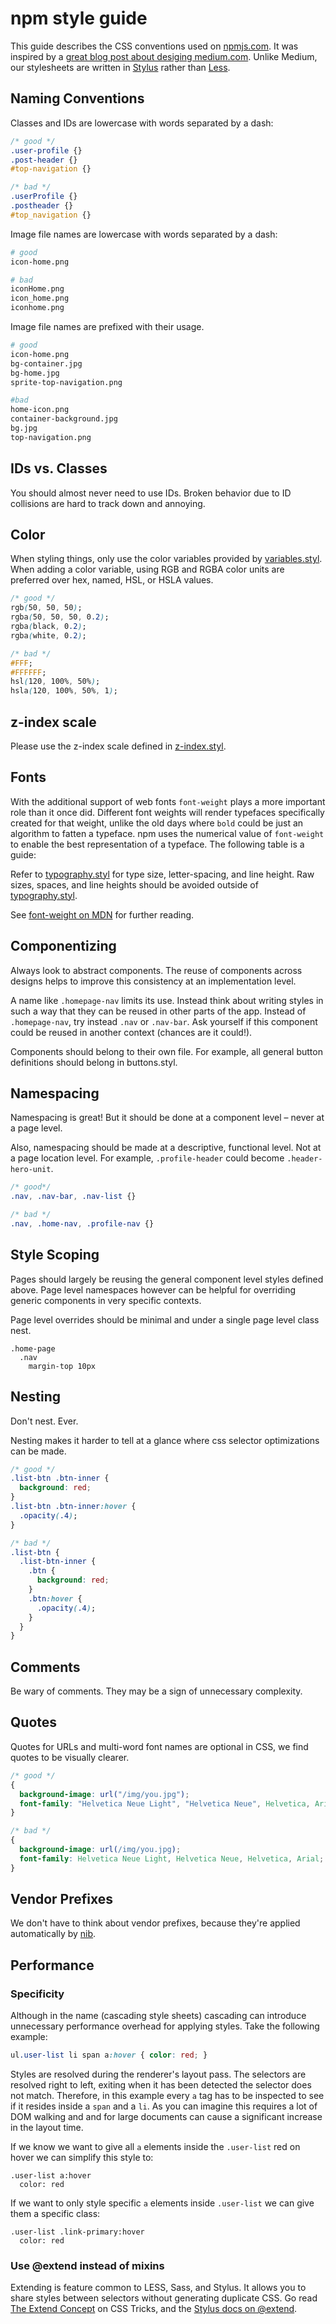# npm style guide

This guide describes the CSS conventions used on
[npmjs.com](https://npmjs.com). It was inspired by a [great blog post about desiging
medium.com](https://medium.com/@fat/mediums-css-is-actually-pretty-fucking-good-b8e2a6c78b06).
Unlike Medium, our stylesheets are written in
[Stylus](http://learnboost.github.io/stylus/) rather than
[Less](http://lesscss.org/).  

## Naming Conventions

Classes and IDs are lowercase with words separated by a dash:

```css
/* good */
.user-profile {}
.post-header {}
#top-navigation {}

/* bad */
.userProfile {}
.postheader {}
#top_navigation {}
```

Image file names are lowercase with words separated by a dash:

```sh
# good
icon-home.png

# bad
iconHome.png
icon_home.png
iconhome.png
```

Image file names are prefixed with their usage.

```sh
# good
icon-home.png
bg-container.jpg
bg-home.jpg
sprite-top-navigation.png

#bad
home-icon.png
container-background.jpg
bg.jpg
top-navigation.png
```

## IDs vs. Classes

You should almost never need to use IDs. Broken behavior due to ID
collisions are hard to track down and annoying.

## Color

When styling things, only use the color variables provided by
[variables.styl](/variables.styl). When adding a color variable, using RGB
and RGBA color units are preferred over hex, named, HSL, or HSLA values.

```css
/* good */
rgb(50, 50, 50);
rgba(50, 50, 50, 0.2);
rgba(black, 0.2);
rgba(white, 0.2);

/* bad */
#FFF;
#FFFFFF;
hsl(120, 100%, 50%);
hsla(120, 100%, 50%, 1);
```

## z-index scale

Please use the z-index scale defined in [z-index.styl](/z-index.styl).

## Fonts

With the additional support of web fonts `font-weight` plays a more
important role than it once did. Different font weights will render
typefaces specifically created for that weight, unlike the old days where
`bold` could be just an algorithm to fatten a typeface. npm uses the
numerical value of `font-weight` to enable the best representation of a
typeface. The following table is a guide:

Refer to [typography.styl](/typography.styl) for type size, letter-spacing, and line height. Raw
sizes, spaces, and line heights should be avoided outside of
[typography.styl](/typography.styl).

See [font-weight on MDN](https://developer.mozilla.org/en/CSS/font-weight) for further
reading.

## Componentizing

Always look to abstract components. The reuse of components across designs helps to improve
this consistency at an implementation level.

A name like `.homepage-nav` limits its use. Instead think about writing
styles in such a way that they can be reused in other parts of the app.
Instead of `.homepage-nav`, try instead `.nav` or `.nav-bar`. Ask yourself
if this component could be reused in another context (chances are it
could!).

Components should belong to their own file. For example, all general
button definitions should belong in buttons.styl.

## Namespacing

Namespacing is great! But it should be done at a component level – never at
a page level.

Also, namespacing should be made at a descriptive, functional level. Not at
a page location level. For example, `.profile-header` could become
`.header-hero-unit`.

```css
/* good*/
.nav, .nav-bar, .nav-list {}

/* bad */
.nav, .home-nav, .profile-nav {}
```

## Style Scoping

Pages should largely be reusing the general component level styles
defined above. Page level namespaces however can be helpful for overriding
generic components in very specific contexts.

Page level overrides should be minimal and under a single page level class
nest.

```stylus
.home-page
  .nav
    margin-top 10px
```

## Nesting

Don't nest. Ever.

Nesting makes it harder to tell at a glance where css selector optimizations can be made.

```css
/* good */
.list-btn .btn-inner {
  background: red;
}
.list-btn .btn-inner:hover {
  .opacity(.4);
}

/* bad */
.list-btn {
  .list-btn-inner {
    .btn {
      background: red;
    }
    .btn:hover {
      .opacity(.4);
    }
  }
}

```

## Comments

Be wary of comments. They may be a sign of unnecessary complexity.

## Quotes

Quotes for URLs and multi-word font names are optional in CSS, we find quotes to be
visually clearer.

```css
/* good */
{
  background-image: url("/img/you.jpg");
  font-family: "Helvetica Neue Light", "Helvetica Neue", Helvetica, Arial;
}

/* bad */
{
  background-image: url(/img/you.jpg);
  font-family: Helvetica Neue Light, Helvetica Neue, Helvetica, Arial;
}
```

## Vendor Prefixes

We don't have to think about vendor prefixes, because they're applied
automatically by [nib](http://visionmedia.github.io/nib/).  

## Performance

### Specificity

Although in the name (cascading style sheets) cascading can introduce
unnecessary performance overhead for applying styles. Take the following
example:

```css
ul.user-list li span a:hover { color: red; }
```

Styles are resolved during the renderer's layout pass. The selectors are
resolved right to left, exiting when it has been detected the selector does
not match. Therefore, in this example every `a` tag has to be inspected to see
if it resides inside a `span` and a `li`. As you can imagine this requires a
lot of DOM walking and and for large documents can cause a significant
increase in the layout time.

If we know we want to give all `a` elements inside the `.user-list` red on
hover we can simplify this style to:

```stylus
.user-list a:hover
  color: red
```

If we want to only style specific `a` elements inside `.user-list` we can
give them a specific class:

```stylus
.user-list .link-primary:hover
  color: red
```

### Use @extend instead of mixins

Extending is feature common to LESS, Sass, and Stylus. It allows you to
share styles between selectors without generating duplicate CSS. Go read
[The Extend Concept](http://css-tricks.com/the-extend-concept/) on CSS
Tricks, and the [Stylus docs on
@extend](http://learnboost.github.io/stylus/docs/extend.html).
